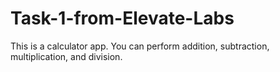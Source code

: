 # Task-1-from-Elevate-Labs
This is a calculator app. You can perform addition, subtraction, multiplication, and division.

